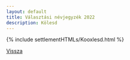 ```yaml
---
layout: default
title: Választási névjegyzék 2022
description: Kölesd
---
```


{% include settlementHTMLs/Kooxlesd.html %}

[Vissza](../)